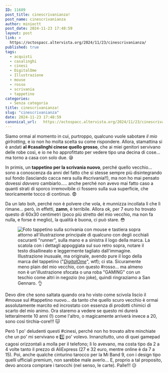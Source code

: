 ```yaml
---
ID: 11689
post_title: cinescrivanianza!
post_name: cinescrivanianza
author: minioctt
post_date: 2024-11-23 17:48:59
layout: post
link: >
  https://octospacc.altervista.org/2024/11/23/cinescrivanianza/
published: true
tags:
  - acquisti
  - casalinghi
  - cinesi
  - DigitalOme
  - Illustrazione
  - mouse
  - rosso
  - scrivania
  - tappetino
categories:
  - Senza categoria
title: cinescrivanianza!
slug: "cinescrivanianza"
date: 2024-11-23 17:48:59
canonical_url:   https://octospacc.altervista.org/2024/11/23/cinescrivanianza/
---
```

<!-- wp:paragraph -->
<p markdown="1">Siamo ormai al momento in cui, purtroppo, qualcuno vuole sabotare <em>il mio girlrotting</em>, e io non ho molta scelta su come rispondere. Allora, stamattina si è andati <strong>al #casalinghi cinese quello grosso</strong>, che ai miei genitori servivano delle robe così, e io ne ho approfittato per vedere tipo una decina di cose... ma torno a casa con solo due. 😪️</p>
<!-- /wp:paragraph -->

<!-- wp:paragraph -->
<p markdown="1">In primis, un <strong>tappetino per la scrivania nuovo</strong>, perché quello vecchio... sono a conoscenza da anni del fatto che si stesse sempre più disintegrando sul fondo (lasciando cacca nera sulla #scrivania!!), ma non ho mai pensato dovessi <em>davvero</em> cambiarlo..... anche perché non avevo mai fatto caso a quanti strati di sporco irremovibile ci fossero sulla sua superficie, che teoricamente tocco di continuo. 😨️</p>
<!-- /wp:paragraph -->

<!-- wp:paragraph -->
<p markdown="1">Da un lato boh, perché non è polvere che vola, è munnizza incollata lì che lì rimane... però, in effetti, <strong>zamn</strong>, è terribile. Allora ok, per 7 euro ho trovato questo di 60x30 centimetri (poco più stretto del mio vecchio, ma non fa nulla, e forse è meglio), la qualità è buona, ci può stare. 😳️</p>
<!-- /wp:paragraph -->

<!-- wp:paragraph -->
<p markdown="1"></p>
<!-- /wp:paragraph -->

<!-- wp:image {"id":11690,"sizeSlug":"large","linkDestination":"none"} -->
<figure class="wp-block-image size-large"><img src="https://octospacc.github.io/microblog-mirror/assets/uploads/2024/11/wp-17323769300384427627917566521240-960x720.jpg" alt="Foto tappetino sulla scrivania con mouse e tastiera sopra attorno all'illustrazione principale di qualcuno con degli occhiali oscuranti &quot;runner&quot;, sulla mano e a sinistra il logo della marca. La scatola con i dettagli appoggiata sul suo retro sopra, notare il testo disallineato e leggermente tagliato dall'immagine." class="wp-image-11690"/><figcaption class="wp-element-caption">Illustrazione inusuale, ma originale, avendo pure il logo della marca del tappetino ("<em><a href="https://digitalome.com/">DigitalOme</a></em>", wtf); ci sta. Sicuramente meno plain del mio vecchio, con questo #rosso... ma almeno non è un'illustrazione sfocata o una roba "GAMING" con un teschio come altri in negozio (no joke), quindi ringraziamo a San Gennaro. 👌️</figcaption></figure>
<!-- /wp:image -->

<!-- wp:paragraph -->
<p markdown="1"></p>
<!-- /wp:paragraph -->

<!-- wp:paragraph -->
<p markdown="1">Devo dire che sono saltata quando ora ho visto come scivola liscio il #mouse sul #tappetino nuovo... da tanto che quello scuro vecchio è ormai assolutamente marcito ed incrostato con essenza di prodotti chimici di scarto del mio animo. Ora staremo a vedere se questo mi durerà letteralmente 10 anni (!) come l'altro, o magicamente arriverà invece a 20, sono così tirchia-core!!! 😽️</p>
<!-- /wp:paragraph -->

<!-- wp:paragraph -->
<p markdown="1">Però 1 po' deludenti questi #cinesi, perché non ho trovato altre minchiate che un po' mi servivano e 1️⃣️ po' volevo. Innanzitutto, uno di quei gamepad cagosi orizzontali a molla per il telefono; lì lo avevano, ma costa tipo da 2 a 4 volte tanto il prezzo di AliExpress (27 e 32 euro, mentre online è da 7 a 15). Poi, anche qualche cinturino tarocco per la Mi Band 9, con i design tipo quelli ufficiali premium, non sarebbe male averlo... E, proprio a tal proposito, devo ancora comprare i tarocchi (nel senso, le carte). Palle!!! 😥️</p>
<!-- /wp:paragraph -->